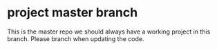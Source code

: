 # project master branch

This is the master repo we should always have a working project in this branch. Please branch when updating the code.
